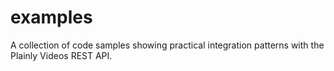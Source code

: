 # examples
A collection of code samples showing practical integration patterns with the Plainly Videos REST API.
